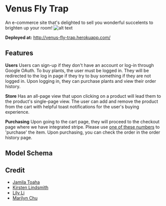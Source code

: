 # Venus Fly Trap

An e-commerce site that's delighted to sell you wonderful succelents to brighten up your room!
![alt text](https://puu.sh/D9AVG/69abeb920a.jpg)

**Deployed at:** http://venus-fly-trap.herokuapp.com/

## Features

**Users**
Users can sign-up if they don't have an account or log-in through Google OAuth. To buy plants, the user must be logged in. They will be redirected to the log in page if they try to buy something if they are not logged in. Upon logging in, they can purchase plants and view their order history.

**Store**
Has an all-page view that upon clicking on a product will lead them to the product's single-page view. The user can add and remove the product from the cart with helpful toast notifications for the user's buying experience.

**Purchasing**
Upon going to the cart page, they will proceed to the checkout page where we have integrated stripe. Please use [one of these numbers](https://stripe.com/docs/testing#cards) to 'purchase' the item. Upon purchasing, you can check the order in the order history page.

## Model Schema

## Credit

* [Jamila Toaha](https://github.com/jtoaha)
* [Kirsten Lindsmith](https://github.com/kirstenlindsmith)
* [Lily Li](https://github.com/griffnut)
* [Marilyn Chu](https://github.com/marilyncs)
